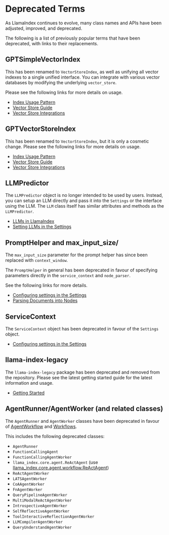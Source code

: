 # Deprecated Terms

As LlamaIndex continues to evolve, many class names and APIs have been adjusted, improved, and deprecated.

The following is a list of previously popular terms that have been deprecated, with links to their replacements.

## GPTSimpleVectorIndex

This has been renamed to `VectorStoreIndex`, as well as unifying all vector indexes to a single unified interface. You can integrate with various vector databases by modifying the underlying `vector_store`.

Please see the following links for more details on usage.

- [Index Usage Pattern](../module_guides/evaluating/usage_pattern.md)
- [Vector Store Guide](../module_guides/indexing/vector_store_guide.ipynb)
- [Vector Store Integrations](../community/integrations/vector_stores.md)

## GPTVectorStoreIndex

This has been renamed to `VectorStoreIndex`, but it is only a cosmetic change. Please see the following links for more details on usage.

- [Index Usage Pattern](../module_guides/evaluating/usage_pattern.md)
- [Vector Store Guide](../module_guides/indexing/vector_store_guide.ipynb)
- [Vector Store Integrations](../community/integrations/vector_stores.md)

## LLMPredictor

The `LLMPredictor` object is no longer intended to be used by users. Instead, you can setup an LLM directly and pass it into the `Settings` or the interface using the LLM. The `LLM` class itself has similar attributes and methods as the `LLMPredictor`.

- [LLMs in LlamaIndex](../module_guides/models/llms.md)
- [Setting LLMs in the Settings](../module_guides/supporting_modules/settings.md)

## PromptHelper and max_input_size/

The `max_input_size` parameter for the prompt helper has since been replaced with `context_window`.

The `PromptHelper` in general has been deprecated in favour of specifying parameters directly in the `service_context` and `node_parser`.

See the following links for more details.

- [Configuring settings in the Settings](../module_guides/supporting_modules/settings.md)
- [Parsing Documents into Nodes](../module_guides/loading/node_parsers/index.md)

## ServiceContext

The `ServiceContext` object has been deprecated in favour of the `Settings` object.

- [Configuring settings in the Settings](../module_guides/supporting_modules/settings.md)

## llama-index-legacy

The `llama-index-legacy` package has been deprecated and removed from the repository. Please see the latest getting started guide for the latest information and usage.

- [Getting Started](../getting_started/installation.md)

## AgentRunner/AgentWorker (and related classes)

The `AgentRunner` and `AgentWorker` classes have been deprecated in favour of [AgentWorkflow](../module_guides/deploying/agents/index.md) and [Workflows](../module_guides/workflow/index.md).

This includes the following deprecated classes:

- `AgentRunner`
- `FunctionCallingAgent`
- `FunctionCallingAgentWorker`
- `llama_index.core.agent.ReActAgent` (use [llama_index.core.agent.workflow.ReActAgent](../module_guides/deploying/agents/index.md))
- `ReActAgentWorker`
- `LATSAgentWorker`
- `CoAAgentWorker`
- `FnAgentWorker`
- `QueryPipelineAgentWorker`
- `MultiModalReActAgentWorker`
- `IntrospectiveAgentWorker`
- `SelfReflectiveAgentWorker`
- `ToolInteractiveReflectionAgentWorker`
- `LLMCompilerAgentWorker`
- `QueryUnderstandAgentWorker`
